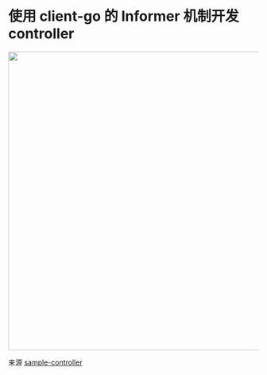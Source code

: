# 使用 client-go 的 Informer 机制开发 controller

<p>
  <img src="https://raw.githubusercontent.com/kubernetes/sample-controller/master/docs/images/client-go-controller-interaction.jpeg" height="600" width="700"/>
</p>

来源 [sample-controller](https://github.com/kubernetes/sample-controller/blob/master/docs/controller-client-go.md)
